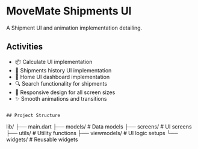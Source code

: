 # MoveMate Shipments UI

A Shipment UI and animation implementation detailing.

## Activities

- 📦 Calculate UI implementation
- 🚚 Shipments history UI implementation
- 🌊 Home UI dashboard implementation
- 🔍 Search functionality for shipments
- 📱 Responsive design for all screen sizes
- ✨ Smooth animations and transitions

```

## Project Structure

```
lib/
├── main.dart
├── models/         # Data models
├── screens/        # UI screens
├── utils/          # Utility functions
├── viewmodels/     # UI logic setups
└── widgets/        # Reusable widgets
```
